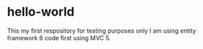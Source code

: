 # hello-world
This my first respository for testing purposes only
I am using entity framework 6 code first using MVC 5.
